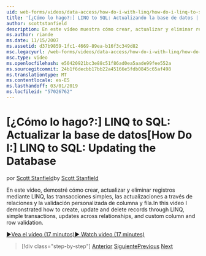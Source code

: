 ```yaml
---
uid: web-forms/videos/data-access/how-do-i-with-linq/how-do-i-linq-to-sql-updating-the-database
title: '[¿Cómo lo hago?:] LINQ to SQL: Actualizando la base de datos | Microsoft Docs'
author: scottstanfield
description: En este vídeo muestra cómo crear, actualizar y eliminar registros mediante LINQ, las transacciones simples, las actualizaciones a través de las relaciones y columnas personalizadas y...
ms.author: riande
ms.date: 11/15/2007
ms.assetid: d37b9859-1fc1-4669-89ea-b16f3c349d82
msc.legacyurl: /web-forms/videos/data-access/how-do-i-with-linq/how-do-i-linq-to-sql-updating-the-database
msc.type: video
ms.openlocfilehash: e50420921bc3e88c51f86ad0ea5aade99fee552a
ms.sourcegitcommit: 24b1f6decbb17bb22a45166e5fdb0845c65af498
ms.translationtype: MT
ms.contentlocale: es-ES
ms.lasthandoff: 03/01/2019
ms.locfileid: "57026762"
---
```

<a name="how-do-i-linq-to-sql-updating-the-database"></a><span data-ttu-id="69f91-103">[¿Cómo lo hago?:] LINQ to SQL: Actualizar la base de datos</span><span class="sxs-lookup"><span data-stu-id="69f91-103">[How Do I:] LINQ to SQL: Updating the Database</span></span>
====================
<span data-ttu-id="69f91-104">por [Scott Stanfield](https://github.com/scottstanfield)</span><span class="sxs-lookup"><span data-stu-id="69f91-104">by [Scott Stanfield](https://github.com/scottstanfield)</span></span>

<span data-ttu-id="69f91-105">En este vídeo, demostré cómo crear, actualizar y eliminar registros mediante LINQ, las transacciones simples, las actualizaciones a través de relaciones y la validación personalizada de columna y fila.</span><span class="sxs-lookup"><span data-stu-id="69f91-105">In this video I demonstrated how to create, update and delete records through LINQ, simple transactions, updates across relationships, and custom column and row validation.</span></span>

[<span data-ttu-id="69f91-106">&#9654;Vea el vídeo (17 minutos)</span><span class="sxs-lookup"><span data-stu-id="69f91-106">&#9654; Watch video (17 minutes)</span></span>](https://channel9.msdn.com/Blogs/ASP-NET-Site-Videos/how-do-i-linq-to-sql-updating-the-database)

> [!div class="step-by-step"]
> <span data-ttu-id="69f91-107">[Anterior](how-do-i-linq-to-sql-querying-the-database.md)
> [Siguiente](how-do-i-linq-to-sql-linqdatasource.md)</span><span class="sxs-lookup"><span data-stu-id="69f91-107">[Previous](how-do-i-linq-to-sql-querying-the-database.md)
[Next](how-do-i-linq-to-sql-linqdatasource.md)</span></span>
